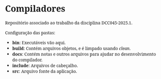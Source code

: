 <style>
@import url('https://fonts.googleapis.com/css2?family=Noto+Serif:ital,wght@0,100..900;1,100..900&display=swap');

body {
    font-family: "Noto Serif", serif;
}
</style>
# Compiladores
Repositório associado ao trabalho da disciplina DCC045-2025.1.

Configuração das pastas:
<ul>
<li><b>bin</b>: Executáveis vão aqui.</li>
<li><b>build</b>: Contém arquivos objetos, e é limpado usando <i>clean</i>.</li>
<li><b>docs</b>: Contém notas e outros arquivos para ajudar no desenvolvimento do compilador.</li>
<li><b>include</b>: Arquivos de cabeçalho.</li>
<li><b>src</b>: Arquivo fonte da aplicação.</li>
</ul>